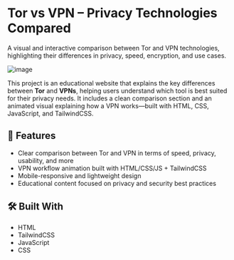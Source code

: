 # Tor vs VPN – Privacy Technologies Compared
A visual and interactive comparison between Tor and VPN technologies, highlighting their differences in privacy, speed, encryption, and use cases.

![image](https://github.com/user-attachments/assets/e69e1794-e391-4326-afe1-666c5ec745ae)

This project is an educational website that explains the key differences between **Tor** and **VPNs**, helping users understand which tool is best suited for their privacy needs. It includes a clean comparison section and an animated visual explaining how a VPN works—built with HTML, CSS, JavaScript, and TailwindCSS.

## 🚀 Features

- Clear comparison between Tor and VPN in terms of speed, privacy, usability, and more  
- VPN workflow animation built with HTML/CSS/JS + TailwindCSS  
- Mobile-responsive and lightweight design  
- Educational content focused on privacy and security best practices  

## 🛠️ Built With

- HTML  
- TailwindCSS  
- JavaScript  
- CSS



